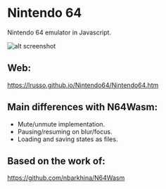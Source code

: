 # Nintendo 64

Nintendo 64 emulator in Javascript.

![alt screenshot](https://raw.githubusercontent.com/lrusso/Nintendo64/main/Nintendo64.png)

## Web:

https://lrusso.github.io/Nintendo64/Nintendo64.htm

## Main differences with N64Wasm:

* Mute/unmute implementation.
* Pausing/resuming on blur/focus.
* Loading and saving states as files.

## Based on the work of:

https://github.com/nbarkhina/N64Wasm
